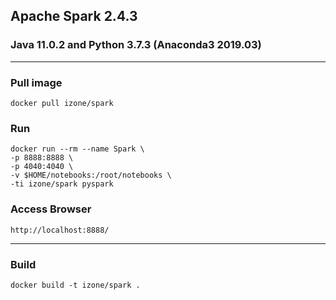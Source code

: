 ## Apache Spark 2.4.3
### Java 11.0.2 and Python 3.7.3 (Anaconda3 2019.03)
-----

### Pull image
```
docker pull izone/spark
```
### Run
```
docker run --rm --name Spark \
-p 8888:8888 \
-p 4040:4040 \
-v $HOME/notebooks:/root/notebooks \
-ti izone/spark pyspark
```

### Access Browser
```
http://localhost:8888/
```

-----
### Build
```
docker build -t izone/spark .
```
